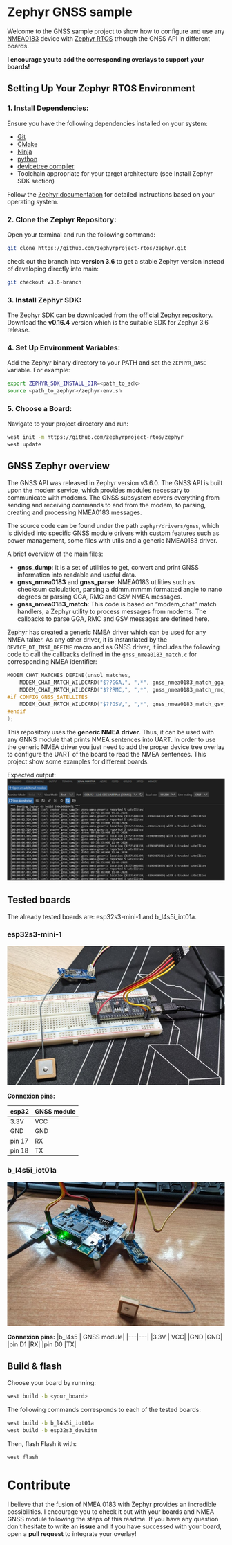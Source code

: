 # Zephyr GNSS sample
Welcome to the GNSS sample project to show how to configure and use any [NMEA0183](https://en.wikipedia.org/wiki/NMEA_0183) device with [Zephyr RTOS](https://www.zephyrproject.org/) trhough the GNSS API in different boards.

**I encourage you to add the corresponding overlays to support your boards!**

## Setting Up Your Zephyr RTOS Environment

### 1. Install Dependencies:

Ensure you have the following dependencies installed on your system:

- [Git](https://git-scm.com/)
- [CMake](https://cmake.org/)
- [Ninja](https://ninja-build.org/)
- [python](https://www.python.org/)
- [devicetree compiler](https://www.devicetree.org/)
- Toolchain appropriate for your target architecture (see Install Zephyr SDK section)

Follow the [Zephyr documentation](https://docs.zephyrproject.org/latest/getting_started) for detailed instructions based on your operating system.

### 2. Clone the Zephyr Repository:

Open your terminal and run the following command:

```bash
git clone https://github.com/zephyrproject-rtos/zephyr.git
```

check out the branch into **version 3.6** to get a stable Zephyr version instead of developing directly into main:
```bash
git checkout v3.6-branch
```

### 3. Install Zephyr SDK:

The Zephyr SDK can be downloaded from the [official Zephyr repository](https://github.com/zephyrproject-rtos/sdk-ng/tags). Download the **v0.16.4** version which is the suitable SDK for Zephyr 3.6 release.

### 4. Set Up Environment Variables:

Add the Zephyr binary directory to your PATH and set the `ZEPHYR_BASE` variable. For example:

```bash
export ZEPHYR_SDK_INSTALL_DIR=<path_to_sdk>
source <path_to_zephyr>/zephyr-env.sh
```

### 5. Choose a Board:

Navigate to your project directory and run:

```bash
west init -m https://github.com/zephyrproject-rtos/zephyr
west update
```

## GNSS Zephyr overview
The GNSS API was released in Zephyr version v3.6.0. The GNSS API is built upon the modem service, which provides modules necessary to communicate with modems. The GNSS subsystem covers everything from sending and receiving commands to and from the modem, to parsing, creating and processing NMEA0183 messages.

The source code can be found under the path `zephyr/drivers/gnss`, which is divided into specific GNSS module drivers with custom features such as power management, some files with utils and a generic NMEA0183 driver.

A brief overview of the main files:
- **gnss_dump**: it is a set of utilities to get, convert and print GNSS information into readable and useful data.
- **gnss_nmea0183** and **gnss_parse**: NMEA0183 utilities such as checksum calculation, parsing a ddmm.mmmm formatted angle to nano degrees or parsing GGA, RMC and GSV NMEA messages.
- **gnss_nmea0183_match**: This code is based on “modem_chat” match handlers, a Zephyr utility to process messages from modems. The callbacks to parse GGA, RMC and GSV messages are defined here.

Zephyr has created a generic NMEA driver which can be used for any NMEA talker. As any other driver, it is instantiated by the `DEVICE_DT_INST_DEFINE` macro and as GNSS driver, it includes the following code to call the callbacks defined in the `gnss_nmea0183_match.c` for corresponding NMEA identifier:

```c
MODEM_CHAT_MATCHES_DEFINE(unsol_matches,
	MODEM_CHAT_MATCH_WILDCARD("$??GGA,", ",*", gnss_nmea0183_match_gga_callback),
	MODEM_CHAT_MATCH_WILDCARD("$??RMC,", ",*", gnss_nmea0183_match_rmc_callback),
#if CONFIG_GNSS_SATELLITES
	MODEM_CHAT_MATCH_WILDCARD("$??GSV,", ",*", gnss_nmea0183_match_gsv_callback),
#endif
);
```

This repository uses the **generic NMEA driver**. Thus, it can be used with any GNNS module that prints NMEA sentences into UART. In order to use the generic NMEA driver you just need to add the proper device tree overlay to configure the UART of the board to read the NMEA sentences. This project show some examples for different boards.

Expected output:
![image](images/output_sample.png)

## Tested boards
The already tested boards are: esp32s3-mini-1 and b_l4s5i_iot01a.
### esp32s3-mini-1
![image](images/esp32s3_mini.jpg)

**Connexion pins:**

|esp32 | GNSS module|
|---|---|
|3.3V | VCC|
|GND  |GND|
|pin 17 |RX|
|pin 18 |TX|

### b_l4s5i_iot01a
![image](images/b_l4s5i_iot01a.jpg)

**Connexion pins:**
|b_l4s5 | GNSS module|
|---|---|
|3.3V | VCC|
|GND  |GND|
|pin D1 |RX|
|pin D0 |TX|

## Build & flash
Choose your board by running:

```bash
west build -b <your_board>
```

The following commands corresponds to each of the tested boards:

```bash
west build -b b_l4s5i_iot01a
west build -b esp32s3_devkitm
```

Then, flash Flash it with:

```bash
west flash
```

# Contribute
I believe that the fusion of NMEA 0183 with Zephyr provides an incredible possibilities. I encourage you to check it out with your boards and NMEA GNSS module following the steps of this readme. If you have any question don't hesitate to write an **issue** and if you have successed with your board, open a **pull request** to integrate your overlay!